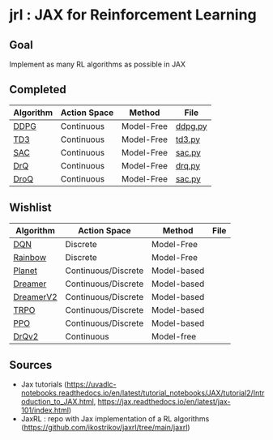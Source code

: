 # jrl : JAX for Reinforcement Learning

## Goal
Implement as many RL algorithms as possible in JAX

## Completed

| Algorithm | Action Space | Method | File |
|-----------|--------------|--------|------|
|[DDPG](https://arxiv.org/pdf/1509.02971.pdf)   | Continuous   |Model-Free| [ddpg.py](agents/ddpg.py)|
|[TD3](https://proceedings.mlr.press/v80/fujimoto18a.html)   |Continuous| Model-Free  | [td3.py](agents/td3.py) |
|[SAC](https://arxiv.org/pdf/1801.01290)   | Continuous   |Model-Free |[sac.py](agents/sac.py)|
|[DrQ](https://arxiv.org/pdf/2004.13649)   | Continuous   |Model-Free |[drq.py](agents/drq.py)|
|[DroQ](http://arxiv.org/abs/2110.02034)   | Continuous   |Model-Free |[sac.py](agents/droq.py)|

## Wishlist

| Algorithm | Action Space | Method | File |
|-----------|--------------|--------|------|
|[DQN](https://arxiv.org/pdf/1312.5602)   | Discrete   |Model-Free| |
|[Rainbow](https://arxiv.org/pdf/1710.02298)   |Discrete| Model-Free  | |
|[Planet](https://arxiv.org/pdf/1811.04551.pdf)   | Continuous/Discrete   |Model-based ||
|[Dreamer](https://arxiv.org/pdf/1912.01603)   | Continuous/Discrete   |Model-based ||
|[DreamerV2](https://arxiv.org/pdf/2010.02193)   | Continuous/Discrete   |Model-based ||
|[TRPO](https://arxiv.org/pdf/1502.05477)   | Continuous/Discrete   |Model-based ||
|[PPO](http://arxiv.org/abs/1707.06347)   | Continuous/Discrete   |Model-based ||
|[DrQv2](https://arxiv.org/pdf/2107.09645.pdf)   | Continuous   |Model-free ||


## Sources
- Jax tutorials (https://uvadlc-notebooks.readthedocs.io/en/latest/tutorial_notebooks/JAX/tutorial2/Introduction_to_JAX.html, https://jax.readthedocs.io/en/latest/jax-101/index.html)
- JaxRL : repo with Jax implementation of a RL algorithms (https://github.com/ikostrikov/jaxrl/tree/main/jaxrl)
